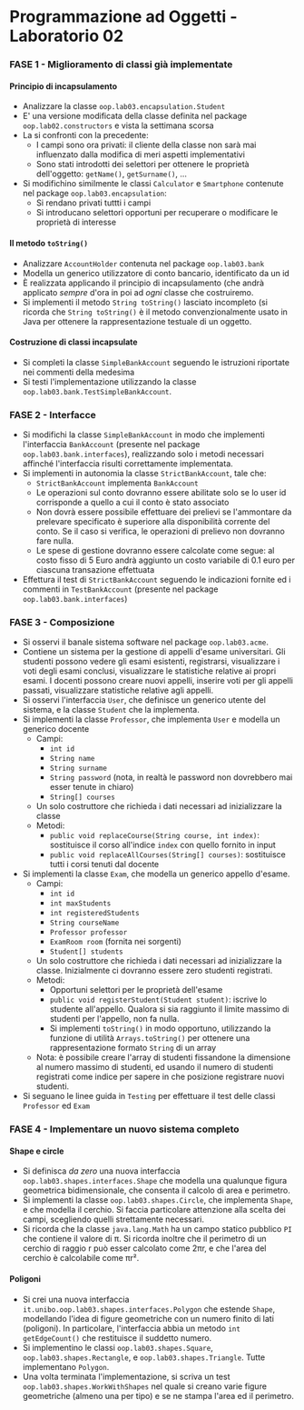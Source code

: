 # Programmazione ad Oggetti - Laboratorio 02

### FASE 1 - Miglioramento di classi già implementate

#### Principio di incapsulamento

* Analizzare la classe `oop.lab03.encapsulation.Student`
* E' una versione modificata della classe definita nel package `oop.lab02.constructors` e vista la settimana scorsa
* La si confronti con la precedente:
    - I campi sono ora privati: il cliente della classe non sarà mai influenzato dalla modifica di meri aspetti implementativi
    - Sono stati introdotti dei selettori per ottenere le proprietà dell'oggetto: `getName()`, `getSurname()`, ...
* Si modifichino similmente le classi `Calculator` e `Smartphone` contenute nel package `oop.lab03.encapsulation`:
    - Si rendano privati tuttti i campi
    - Si introducano selettori opportuni per recuperare o modificare le proprietà di interesse

#### Il metodo `toString()`

* Analizzare `AccountHolder` contenuta nel package `oop.lab03.bank`
* Modella un generico utilizzatore di conto bancario, identificato da un id
* È realizzata applicando il principio di incapsulamento (che andrà applicato *sempre* d'ora in poi ad *ogni* classe che costruiremo.
* Si implementi il metodo `String toString()` lasciato incompleto (si ricorda che `String toString()` è il metodo convenzionalmente usato in Java per ottenere la rappresentazione testuale di un oggetto.

#### Costruzione di classi incapsulate

* Si completi la classe `SimpleBankAccount` seguendo le istruzioni riportate nei commenti della medesima
* Si testi l'implementazione utilizzando la classe `oop.lab03.bank.TestSimpleBankAccount`.

### FASE 2 - Interfacce

* Si modifichi la classe `SimpleBankAccount` in modo che implementi l'interfaccia `BankAccount` (presente nel package `oop.lab03.bank.interfaces`), realizzando solo i metodi necessari affinché l'interfaccia risulti correttamente implementata.
* Si implementi in autonomia la classe `StrictBankAccount`, tale che:
    - `StrictBankAccount` implementa `BankAccount`
    - Le operazioni sul conto dovranno essere abilitate solo se lo user id corrisponde a quello a cui il conto è stato associato
    - Non dovrà essere possibile effettuare dei prelievi se l'ammontare da prelevare specificato è superiore alla disponibilità corrente del conto. Se il caso si verifica, le operazioni di prelievo non dovranno fare nulla.
    - Le spese di gestione dovranno essere calcolate come segue: al costo fisso di 5 Euro andrà aggiunto un costo variabile di 0.1 euro per ciascuna transazione effettuata
* Effettura il test di `StrictBankAccount` seguendo le indicazioni fornite ed i commenti in `TestBankAccount` (presente nel package `oop.lab03.bank.interfaces`)

### FASE 3 - Composizione

* Si osservi il banale sistema software nel package `oop.lab03.acme`.
 * Contiene un sistema per la gestione di appelli d'esame universitari. Gli studenti possono vedere gli esami esistenti, registrarsi, visualizzare i voti degli esami conclusi, visualizzare le statistiche relative ai propri esami. I docenti possono creare nuovi appelli, inserire voti per gli appelli passati, visualizzare statistiche relative agli appelli.
* Si osservi l'interfaccia `User`, che definisce un generico utente del sistema, e la classe `Student` che la implementa.
* Si implementi la classe `Professor`, che implementa `User` e modella un generico docente
    - Campi:
        * `int id`
        * `String name`
        * `String surname`
        * `String password` (nota, in realtà le password non dovrebbero mai esser tenute in chiaro)
        * `String[] courses`
    - Un solo costruttore che richieda i dati necessari ad inizializzare la classe
    - Metodi:
        * `public void replaceCourse(String course, int index)`: sostituisce il corso all'indice `index` con quello fornito in input
        * `public void replaceAllCourses(String[] courses)`: sostituisce tutti i corsi tenuti dal docente
* Si implementi la classe `Exam`, che modella un generico appello d'esame.
    - Campi:
        * `int id`
        * `int maxStudents`
        * `int registeredStudents`
        * `String courseName`
        * `Professor professor`
        * `ExamRoom room` (fornita nei sorgenti)
        * `Student[] students`
    - Un solo costruttore che richieda i dati necessari ad inizializzare la classe. Inizialmente ci dovranno essere zero studenti registrati.
    - Metodi:
        * Opportuni selettori per le proprietà dell'esame
        * `public void registerStudent(Student student)`: iscrive lo studente all'appello. Qualora si sia raggiunto il limite massimo di studenti per l'appello, non fa nulla.
        * Si implementi `toString()` in modo opportuno, utilizzando la funzione di utilità `Arrays.toString()` per ottenere una rappresentazione formato `String` di un array
    - Nota: è possibile creare l'array di studenti fissandone la dimensione al numero massimo di studenti, ed usando il numero di studenti registrati come indice per sapere in che posizione registrare nuovi studenti.
* Si seguano le linee guida in `Testing` per effettuare il test delle classi `Professor` ed `Exam`

### FASE 4 - Implementare un nuovo sistema completo

#### Shape e circle

* Si definisca *da zero* una nuova interfaccia `oop.lab03.shapes.interfaces.Shape` che modella una qualunque figura geometrica bidimensionale, che consenta il calcolo di area e perimetro.
* Si implementi la classe `oop.lab03.shapes.Circle`, che implementa `Shape`, e che modella il cerchio. Si faccia particolare attenzione alla scelta dei campi, scegliendo quelli strettamente necessari.
 * Si ricorda che la classe `java.lang.Math` ha un campo statico pubblico `PI` che contiene il valore di π. Si ricorda inoltre che il perimetro di un cerchio di raggio r può esser calcolato come 2πr, e che l'area del cerchio è calcolabile come πr².

#### Poligoni

* Si crei una nuova interfaccia `it.unibo.oop.lab03.shapes.interfaces.Polygon` che estende `Shape`, modellando l'idea di figure geometriche con un numero finito di lati (poligoni). In particolare, l'interfaccia abbia un metodo `int getEdgeCount()` che restituisce il suddetto numero.
* Si implementino le classi `oop.lab03.shapes.Square`, `oop.lab03.shapes.Rectangle`, e `oop.lab03.shapes.Triangle`. Tutte implementano `Polygon`.
* Una volta terminata l'implementazione, si scriva un test `oop.lab03.shapes.WorkWithShapes` nel quale si creano varie figure geometriche (almeno una per tipo) e se ne stampa l'area ed il perimetro.

